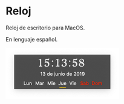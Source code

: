 # Reloj
Reloj de escritorio para MacOS.

En lenguaje español.

![alt text](https://github.com/Patriciooo/Reloj/blob/Yo/Reloj/Assets.xcassets/IconoReloj.imageset/IconoReloj.png)

